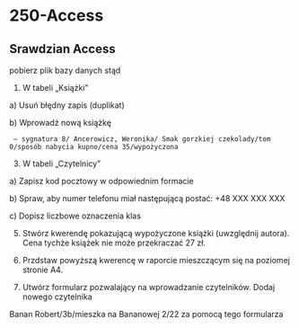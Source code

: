 # 250-Access

## Srawdzian Access

pobierz plik bazy danych stąd

1.	W tabeli „Książki”
   
  a)	Usuń błędny zapis (duplikat)
  
  b)	Wprowadź nową książkę 
     
     – sygnatura 8/ Ancerowicz, Weronika/ Smak gorzkiej czekolady/tom 0/sposób nabycia kupno/cena 35/wypożyczona

3.	W tabeli „Czytelnicy”
   
  a)	Zapisz kod pocztowy w odpowiednim formacie
  
  b)	Spraw, aby numer telefonu miał następującą postać: +48 XXX XXX XXX
  
  c)	Dopisz liczbowe oznaczenia klas

5.	Stwórz kwerendę pokazującą wypożyczone książki (uwzględnij autora). Cena tychże książek nie może przekraczać 27 zł.

6.	Przdstaw powyższą kwerencę w raporcie mieszczącym się na poziomej stronie A4.

7.	Utwórz formularz pozwalający na wprowadzanie czytelników. Dodaj nowego czytelnika
   
Banan Robert/3b/mieszka na Bananowej 2/22 za pomocą tego formularza




<!--
1. Napisz co to jest rekord, atrybut, pole
2. pobierz plik z bazą danych [baza-blog-z1_test](https://drive.google.com/file/d/1RaS5a0VBRlFuVGejiG-jCX3VtSHVaZcr/view?usp=sharing)
3. Utwórz relację między tabelami Artykuły i Autorzy
4. Znajdź i usun duplikat z tabeli Artykuły
5. Zapisz numer telefonu w formacie +48 XXX XXX XXX
6. Dodaj atrybut Kod pocztowy w formacie XX-XXX
7. Utwórz formularz umozliwiający dodanie mowego artykułu.
8. Stwórz kwerendę wyświetlającą tylko dostarczone artykuły (uwzględniając autora) których ilość stron przekracza 3
9. Stwórz raport z powyższej kwerendy mieszczący wyniki na stronie A4
-->
